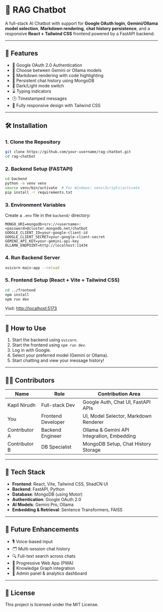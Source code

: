 
# 🤖 RAG Chatbot

A full-stack AI Chatbot with support for **Google OAuth login**, **Gemini/Ollama model selection**, **Markdown rendering**, **chat history persistence**, and a responsive **React + Tailwind CSS** frontend powered by a FastAPI backend.

---

## 🚀 Features

- 🔐 Google OAuth 2.0 Authentication
- 🧠 Choose between Gemini or Ollama models
- 📝 Markdown rendering with code highlighting
- 💾 Persistent chat history using MongoDB
- 🌙 Dark/Light mode switch
- ⌛ Typing indicators
- 🕒 Timestamped messages
- 📱 Fully responsive design with Tailwind CSS

---

## 🛠️ Installation

### 1. Clone the Repository

```bash
git clone https://github.com/your-username/rag-chatbot.git
cd rag-chatbot
```

### 2. Backend Setup (FASTAPI)

```bash
cd backend
python -m venv venv
source venv/bin/activate  # For Windows: venv\Scripts\activate
pip install -r requirements.txt
```

### 3. Environment Variables

Create a `.env` file in the `backend/` directory:

```env
MONGO_URI=mongodb+srv://<username>:<password>@cluster.mongodb.net/chatbot
GOOGLE_CLIENT_ID=your-google-client-id
GOOGLE_CLIENT_SECRET=your-google-client-secret
GEMINI_API_KEY=your-gemini-api-key
OLLAMA_ENDPOINT=http://localhost:11434
```

### 4. Run Backend Server

```bash
uvicorn main:app --reload
```

### 5. Frontend Setup (React + Vite + Tailwind CSS)

```bash
cd ../frontend
npm install
npm run dev
```

Visit: [http://localhost:5173](http://localhost:5173)

---

## 🧪 How to Use

1. Start the backend using `uvicorn`.
2. Start the frontend using `npm run dev`.
3. Log in with Google.
4. Select your preferred model (Gemini or Ollama).
5. Start chatting and view your message history!

---

## 🧑‍💻 Contributors

| Name            | Role              | Contribution Area                          |
|-----------------|-------------------|--------------------------------------------|
| Kapil Nirudh    | Full-stack Dev     | Google Auth, Chat UI, FastAPI APIs         |
| You             | Frontend Developer | UI, Model Selector, Markdown Renderer      |
| Contributor A   | Backend Engineer   | Ollama & Gemini API Integration, Embedding |
| Contributor B   | DB Specialist      | MongoDB Setup, Chat History Storage        |

---

## 🧱 Tech Stack

- **Frontend**: React, Vite, Tailwind CSS, ShadCN UI
- **Backend**: FastAPI, Python
- **Database**: MongoDB (using Motor)
- **Authentication**: Google OAuth 2.0
- **AI Models**: Gemini Pro, Ollama
- **Embedding & Retrieval**: Sentence Transformers, FAISS

---

## 🔮 Future Enhancements

- 🎙️ Voice-based input
- 🗂️ Multi-session chat history
- 🔍 Full-text search across chats
- 📱 Progressive Web App (PWA)
- 🧠 Knowledge Graph integration
- 🧾 Admin panel & analytics dashboard

---

## 📄 License

This project is licensed under the MIT License.
